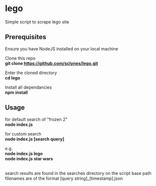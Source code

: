 # lego
Simple script to scrape lego site

## Prerequisites
Ensure you have NodeJS installed on your local machine

Clone this repo <br/>
**git clone https://github.com/sclynes/lego.git**

Enter the cloned directory<br/>
**cd lego**

Install all dependancies<br/>
**npm install**

## Usage

for default search of "frozen 2" <br/>
**node index.js**

for custom search<br/>
**node index.js [search query]** <br/>

e.g.<br/>
**node index.js lego** <br/>
**node index.js star wars** <br/>

<br/>
search results are found in the searches directory on the script base path<br/>
filenames are of the format [query string]_[timestamp].json

